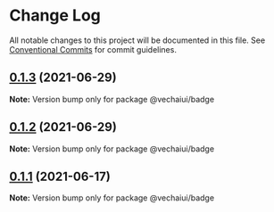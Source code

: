 # Change Log

All notable changes to this project will be documented in this file.
See [Conventional Commits](https://conventionalcommits.org) for commit guidelines.

## [0.1.3](https://github.com/vechai/vechaiui/compare/@vechaiui/badge@0.1.2...@vechaiui/badge@0.1.3) (2021-06-29)

**Note:** Version bump only for package @vechaiui/badge





## [0.1.2](https://github.com/vechai/vechaiui/compare/@vechaiui/badge@0.1.1...@vechaiui/badge@0.1.2) (2021-06-29)

**Note:** Version bump only for package @vechaiui/badge





## [0.1.1](https://github.com/vechai/vechaiui/compare/@vechaiui/badge@0.1.0...@vechaiui/badge@0.1.1) (2021-06-17)

**Note:** Version bump only for package @vechaiui/badge
